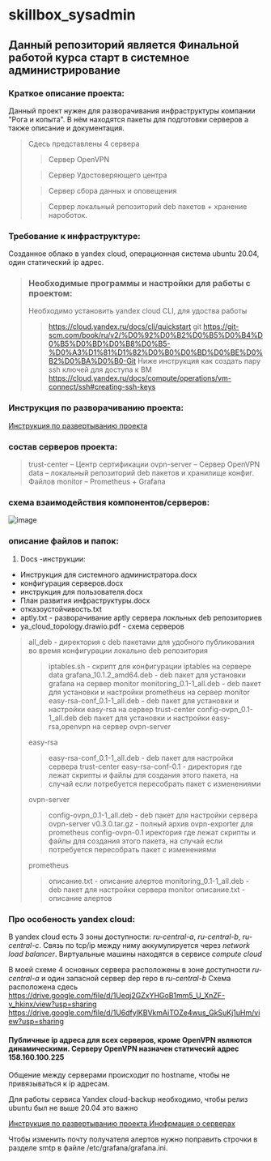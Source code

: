 # skillbox_sysadmin
## Данный репозиторий является Финальной работой курса старт в системное администрирование

### Краткое описание проекта:
Данный проект нужен для разворачивания инфраструктуры компании "Рога и копыта". В нём находятся пакеты для подготовки серверов а также описание и документация.
> Сдесь представлены 4 сервера
>
> > Сервер OpenVPN
> 
> > Сервер Удостоверяющего центра
> 
> > Сервер сбора данных и оповещения
> 
> > Сервер локальный репозиторий deb пакетов + хранение нароботок.


### Требование к инфраструктуре:
Созданное облако в yandex cloud, операционная система ubuntu 20.04, один статический ip адрес.

> ### Необходимые программы и настройки для работы с проектом:
> Необходимо установить yandex cloud CLI, для удоства работы
> > https://cloud.yandex.ru/docs/cli/quickstart
> git
> > https://git-scm.com/book/ru/v2/%D0%92%D0%B2%D0%B5%D0%B4%D0%B5%D0%BD%D0%B8%D0%B5-%D0%A3%D1%81%D1%82%D0%B0%D0%BD%D0%BE%D0%B2%D0%BA%D0%B0-Git
> Ниже инструкция как создать пару ssh ключей для доступа к ВМ
> > https://cloud.yandex.ru/docs/compute/operations/vm-connect/ssh#creating-ssh-keys

### Инструкция по разворачиванию проекта:
[Инструкция по развертыванию проекта ](Docs/Инструкция%20для%20системного%20администратора.docx)

### состав серверов проекта:
> trust-center – Центр сертификации
> ovpn-server – Сервер OpenVPN
> data – локальный репозиторий deb пакетов и хранилище конфиг. Файлов
> monitor – Prometheus + Grafana

### схема взаимодействия компонентов/серверов:
![image](https://github.com/ildar94/skillbox_sysadmin/assets/36185301/1037c7eb-d3fb-4227-a767-e8248aa77135)


### описание файлов и папок:
1. Docs -инструкции:
  - Инструкция для системного администратора.docx
  - конфигурация серверов.docx
  - инструкция для пользователя.docx
  - План развития инфраструктуры.docx
  - отказоустойчивость.txt
  - aptly.txt - разворачивание aptly сервера локльных deb репозиториев
  - ya_cloud_topology.drawio.pdf - схема серверов


> 
> all_deb - директория с deb пакетами для удобного публикования во время конфигурации локально deb репозитория
> > iptables.sh - скрипт для конфигурации iptables на сервере data
> > grafana_10.1.2_amd64.deb - deb пакет для установки grafana на сервер monitor
> > monitoring_0.1-1_all.deb - deb пакет для установки и настройки prometheus на сервер monitor
> > easy-rsa-conf_0.1-1_all.deb -  deb пакет для установки и настройки easy-rsa  на сервер trust-center
> > config-ovpn_0.1-1_all.deb  deb пакет для установки и настройки easy-rsa,openvpn  на сервер ovpn-server
> 
> easy-rsa
> > easy-rsa-conf_0.1-1_all.deb - deb пакет для настройки сервера trust-center
> > easy-rsa-conf-0.1 - директория где лежат скрипты и файлы для создания этого пакета, на случай если потребуется пересобрать пакет с изменениями
> 
> ovpn-server
> > config-ovpn_0.1-1_all.deb - deb пакет для настройки сервера ovpn-server
> > v0.3.0.tar.gz - полный архив ovpn-exporter для prometheus
> > config-ovpn-0.1 иректория где лежат скрипты и файлы для создания этого пакета, на случай если потребуется пересобрать пакет с изменениями
> 
> prometheus
> > описание.txt - описание алертов
> > monitoring_0.1-1_all.deb - deb пакет для настройки сервера monitor
> > описание.txt - описание алертов



### Про особеность yandex cloud: 
В yandex cloud есть 3 зоны доступности: *ru-central-a*, *ru-central-b*, *ru-central-c*. Связь по tcp/ip между ниму аккумулируется через *network load balancer*.
Виртуальные машины находятся в сервисе *compute cloud*

В моей схеме 4 основных сервера расположены в зоне доступности *ru-central-a* и один запасной сервер dep repo в *ru-central-b*
Схема расположена сдесь https://drive.google.com/file/d/1Ueqj2GZxYHGoB1mm5_U_XnZF-v_hkinx/view?usp=sharing
https://drive.google.com/file/d/1U6dfylKBVkmAiTOZe4wus_GkSuKj1uHm/view?usp=sharing

#### Публичные ip адреса для всех серверов, кроме OpenVPN являются динамическими. Серверу OpenVPN назначен статичесий адрес 158.160.100.225
Общение между серверами происходит по hostname, чтобы не привязываться к ip адресам.

Для работы сервиса Yandex cloud-backup необходимо, чтобы релиз ubuntu был не выше 20.04 это важно

[Инструкция по развертыванию проекта ](Docs/Инструкция%20для%20системного%20администратора.docx)
[Инофрмация о серверах](Docs/конфигурация%20серверов.docx)

Чтобы изменить почту получателя алертов нужно поправить строчки в разделе smtp в файле /etc/grafana/grafana.ini.


